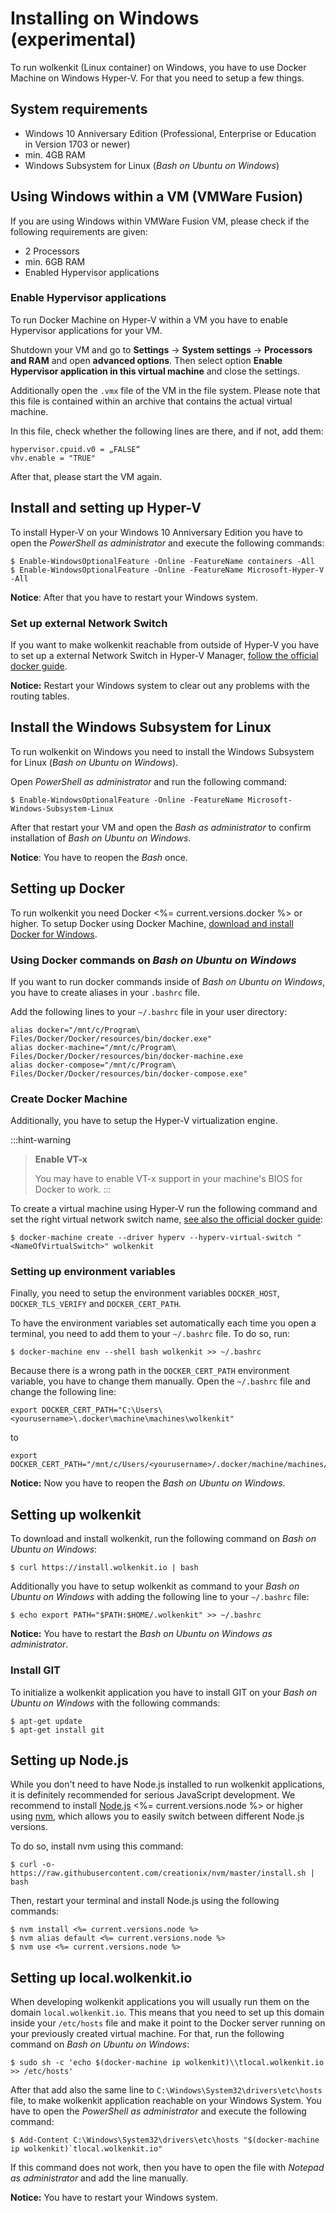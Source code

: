 # Installing on Windows (experimental)

To run wolkenkit (Linux container) on Windows, you have to use Docker Machine on Windows Hyper-V. For that you need to setup a few things.

## System requirements

- Windows 10 Anniversary Edition (Professional, Enterprise or Education in Version 1703 or newer)
- min. 4GB RAM
- Windows Subsystem for Linux (*Bash on Ubuntu on Windows*)

## Using Windows within a VM (VMWare Fusion)

If you are using Windows within VMWare Fusion VM, please check if the following requirements are given:

- 2 Processors
- min. 6GB RAM
- Enabled Hypervisor applications

### Enable Hypervisor applications

To run Docker Machine on Hyper-V within a VM you have to enable Hypervisor applications for your VM.

Shutdown your VM and go to **Settings** -> **System settings** -> **Processors and RAM** and open **advanced options**. Then select option **Enable Hypervisor application in this virtual machine** and close the settings.

Additionally open the `.vmx` file of the VM in the file system. Please note that this file is contained within an archive that contains the actual virtual machine.

In this file, check whether the following lines are there, and if not, add them:

```
hypervisor.cpuid.v0 = „FALSE“
vhv.enable = "TRUE"
```

After that, please start the VM again.

## Install and setting up Hyper-V

To install Hyper-V on your Windows 10 Anniversary Edition you have to open the *PowerShell as administrator* and execute the following commands:

```shell
$ Enable-WindowsOptionalFeature -Online -FeatureName containers -All
$ Enable-WindowsOptionalFeature -Online -FeatureName Microsoft-Hyper-V -All
```
**Notice**: After that you have to restart your Windows system.

### Set up external Network Switch

If you want to make wolkenkit reachable from outside of Hyper-V you have to set up a external Network Switch in Hyper-V Manager, [follow the official docker guide](https://docs.docker.com/machine/drivers/hyper-v/#2-set-up-a-new-external-network-switch-optional).

**Notice:** Restart your Windows system to clear out any problems with the routing tables.

## Install the Windows Subsystem for Linux

To run wolkenkit on Windows you need to install the Windows Subsystem for Linux (*Bash on Ubuntu on Windows*).

Open *PowerShell as administrator* and run the following command:

```shell
$ Enable-WindowsOptionalFeature -Online -FeatureName Microsoft-Windows-Subsystem-Linux
```

After that restart your VM and open the *Bash as administrator* to confirm installation of *Bash on Ubuntu on Windows*.

**Notice**: You have to reopen the *Bash* once.

## Setting up Docker

To run wolkenkit you need Docker <%= current.versions.docker %> or higher. To setup Docker using Docker Machine, [download and install Docker for Windows](https://docs.docker.com/docker-for-windows/install/).

### Using Docker commands on *Bash on Ubuntu on Windows*

If you want to run docker commands inside of *Bash on Ubuntu on Windows*, you have to create aliases in your `.bashrc` file.

Add the following lines to your `~/.bashrc` file in your user directory:

```
alias docker="/mnt/c/Program\ Files/Docker/Docker/resources/bin/docker.exe"
alias docker-machine="/mnt/c/Program\ Files/Docker/Docker/resources/bin/docker-machine.exe
alias docker-compose="/mnt/c/Program\ Files/Docker/Docker/resources/bin/docker-compose.exe"
```

### Create Docker Machine

Additionally, you have to setup the Hyper-V virtualization engine.

:::hint-warning
> **Enable VT-x**
>
> You may have to enable VT-x support in your machine's BIOS for Docker to work.
:::

To create a virtual machine using Hyper-V run the following command and set the right virtual network switch name, [see also the official docker guide](https://docs.docker.com/machine/drivers/hyper-v/#2-set-up-a-new-external-network-switch-optional):

```shell
$ docker-machine create --driver hyperv --hyperv-virtual-switch "<NameOfVirtualSwitch>" wolkenkit
```

### Setting up environment variables

Finally, you need to setup the environment variables `DOCKER_HOST`, `DOCKER_TLS_VERIFY` and `DOCKER_CERT_PATH`.

To have the environment variables set automatically each time you open a terminal, you need to add them to your `~/.bashrc` file. To do so, run:

```shell
$ docker-machine env --shell bash wolkenkit >> ~/.bashrc
```

Because there is a wrong path in the `DOCKER_CERT_PATH` environment variable, you have to change them manually. Open the `~/.bashrc` file and change the following line:

```
export DOCKER_CERT_PATH="C:\Users\<yourusername>\.docker\machine\machines\wolkenkit"
```

to

```
export DOCKER_CERT_PATH="/mnt/c/Users/<yourusername>/.docker/machine/machines/wolkenkit"
```

**Notice:** Now you have to reopen the *Bash on Ubuntu on Windows*.

## Setting up wolkenkit

To download and install wolkenkit, run the following command on *Bash on Ubuntu on Windows*:

```shell
$ curl https://install.wolkenkit.io | bash
```

Additionally you have to setup wolkenkit as command to your *Bash on Ubuntu on Windows* with adding the following line to your `~/.bashrc` file:

```shell
$ echo export PATH="$PATH:$HOME/.wolkenkit" >> ~/.bashrc
```

**Notice:** You have to restart the *Bash on Ubuntu on Windows as administrator*.

### Install GIT

To initialize a wolkenkit application you have to install GIT on your *Bash on Ubuntu on Windows* with the following commands:

```shell
$ apt-get update
$ apt-get install git
```

## Setting up Node.js

While you don't need to have Node.js installed to run wolkenkit applications, it is definitely recommended for serious JavaScript development. We recommend to install [Node.js](https://nodejs.org/) <%= current.versions.node %> or higher using [nvm](https://github.com/creationix/nvm), which allows you to easily switch between different Node.js versions.

To do so, install nvm using this command:

```shell
$ curl -o- https://raw.githubusercontent.com/creationix/nvm/master/install.sh | bash
```

Then, restart your terminal and install Node.js using the following commands:

```shell
$ nvm install <%= current.versions.node %>
$ nvm alias default <%= current.versions.node %>
$ nvm use <%= current.versions.node %>
```

## Setting up local.wolkenkit.io

When developing wolkenkit applications you will usually run them on the domain `local.wolkenkit.io`. This means that you need to set up this domain inside your `/etc/hosts` file and make it point to the Docker server running on your previously created virtual machine. For that, run the following command on *Bash on Ubuntu on Windows*:

```shell
$ sudo sh -c 'echo $(docker-machine ip wolkenkit)\\tlocal.wolkenkit.io >> /etc/hosts'
```

After that add also the same line to `C:\Windows\System32\drivers\etc\hosts` file, to make wolkenkit application reachable on your Windows System. You have to open the *PowerShell as administrator* and execute the following command:

```shell
$ Add-Content C:\Windows\System32\drivers\etc\hosts "$(docker-machine ip wolkenkit)`tlocal.wolkenkit.io"
```

If this command does not work, then you have to open the file with *Notepad as administrator* and add the line manually.

**Notice:** You have to restart your Windows system.
